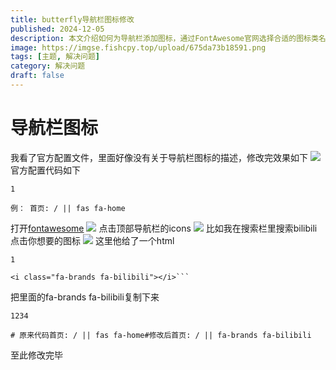 ```yaml
---
title: butterfly导航栏图标修改
published: 2024-12-05
description: 本文介绍如何为导航栏添加图标，通过FontAwesome官网选择合适的图标类名，并替换官方配置中的图标名称，实现自定义导航栏图标的效果。
image: https://imgse.fishcpy.top/upload/675da73b18591.png
tags: [主题, 解决问题]
category: 解决问题
draft: false
---
```


# 导航栏图标

我看了官方配置文件，里面好像没有关于导航栏图标的描述，修改完效果如下 ![](https://blogpng.fishcpy.top/mengmengmao/2024/12/05/6751ab17651d2.png) 官方配置代码如下

    1

    例： 首页: / || fas fa-home

打开[fontawesome](https://fontawesome.com/) ![](https://blogpng.fishcpy.top/mengmengmao/2024/12/05/6751acefe84bf.png) 点击顶部导航栏的icons ![](https://blogpng.fishcpy.top/mengmengmao/2024/12/05/6751ad8fe887b.png) 比如我在搜索栏里搜索bilibili 点击你想要的图标 ![](https://blogpng.mengmengmao.cn/mengmengmao/2024/12/05/6751ade0a08b5.png) 这里他给了一个html

    1

    <i class="fa-brands fa-bilibili"></i>```

把里面的fa-brands fa-bilibili复制下来

    1234

    # 原来代码首页: / || fas fa-home#修改后首页: / || fa-brands fa-bilibili

至此修改完毕